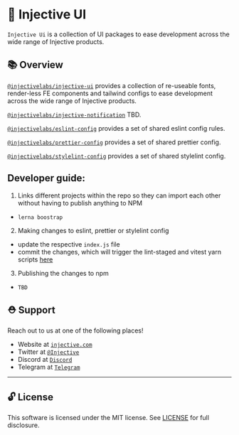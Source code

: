 # 🌟 Injective UI

`Injective Ui` is a collection of UI packages to ease development across the wide range of Injective products.

## 📚 Overview

[`@injectivelabs/injective-ui`](injective-ui/tree/master/packages/injective-ui/README.md) provides a collection of re-useable fonts, render-less FE components and tailwind configs to ease development across the wide range of Injective products.

[`@injectivelabs/injective-notification`](injective-ui/tree/master/packages/injective-notification/README.md) TBD.

[`@injectivelabs/eslint-config`](injective-ui/tree/master/packages/eslint-config/README.md) provides a set of shared eslint config rules.

[`@injectivelabs/prettier-config`](injective-ui/tree/master/packages/prettier-config/README.md) provides a set of shared prettier config.

[`@injectivelabs/stylelint-config`](injective-ui/tree/master/packages/stylelint-config/README.md) provides a set of shared stylelint config.

## Developer guide:

1. Links different projects within the repo so they can import each other without having to publish anything to NPM

- `lerna boostrap`

2. Making changes to eslint, prettier or stylelint config

- update the respective `index.js` file
- commit the changes, which will trigger the lint-staged and vitest yarn scripts [here](injective-ui/../.husky/pre-commit)

3. Publishing the changes to npm

- `TBD`

## ⛑ Support

Reach out to us at one of the following places!

- Website at <a href="https://injective.com" target="_blank">`injective.com`</a>
- Twitter at <a href="https://twitter.com/Injective_" target="_blank">`@Injective`</a>
- Discord at <a href="https://discord.com/invite/NK4qdbv" target="_blank">`Discord`</a>
- Telegram at <a href="https://t.me/joininjective" target="_blank">`Telegram`</a>

---

## 🔓 License

This software is licensed under the MIT license. See [LICENSE](./LICENSE) for full disclosure.
